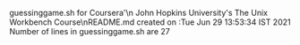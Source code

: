  guessinggame.sh for Coursera'\n
 John Hopkins University's The Unix Workbench Course\nREADME.md created on :Tue Jun 29 13:53:34 IST 2021
 Number of lines in guessinggame.sh are       27
